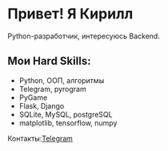# Привет! Я Кирилл
Python-разработчик, интересуюсь Backend.

## Мои Hard Skills:
- Python, ООП, алгоритмы
- Telegram, pyrogram
- PyGame
- Flask, Django
- SQLite, MySQL, postgreSQL
- matplotlib, tensorflow, numpy

Контакты:[Telegram](https://t.me/Good_boy_uwu)

